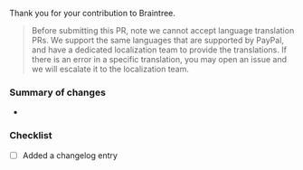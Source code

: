 Thank you for your contribution to Braintree. 

> Before submitting this PR, note we cannot accept language translation PRs. We support the same languages that are supported by PayPal, and have a dedicated localization team to provide the translations. If there is an error in a specific translation, you may open an issue and we will escalate it to the localization team.

### Summary of changes

- 

### Checklist

- [ ] Added a changelog entry
